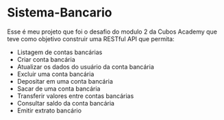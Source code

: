 # Sistema-Bancario
Esse é meu projeto que foi o desafio do modulo 2 da Cubos Academy que teve como objetivo construir uma RESTful API que permita:

- Listagem de contas bancárias
- Criar conta bancária
- Atualizar os dados do usuário da conta bancária
- Excluir uma conta bancária
- Depositar em uma conta bancária
- Sacar de uma conta bancária
- Transferir valores entre contas bancárias
- Consultar saldo da conta bancária
- Emitir extrato bancário
